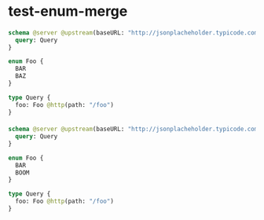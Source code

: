 # test-enum-merge

####

```graphql @server
schema @server @upstream(baseURL: "http://jsonplacheholder.typicode.com") {
  query: Query
}

enum Foo {
  BAR
  BAZ
}

type Query {
  foo: Foo @http(path: "/foo")
}
```

####

```graphql @server
schema @server @upstream(baseURL: "http://jsonplacheholder.typicode.com") {
  query: Query
}

enum Foo {
  BAR
  BOOM
}

type Query {
  foo: Foo @http(path: "/foo")
}
```
